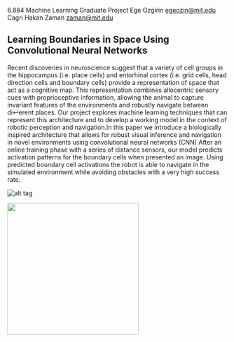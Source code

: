6.884 Machine Learning Graduate Project
Ege Ozgirin egeozin@mit.edu
Cagri Hakan Zaman zaman@mit.edu


## Learning Boundaries in Space Using Convolutional Neural Networks

Recent discoveries in neuroscience suggest that a variety of cell groups in the hippocampus (i.e. place cells) and entorhinal cortex (i.e. grid cells, head direction cells and boundary cells) provide a representation of space that act as a cognitive map. This representation combines allocentric sensory cues with proprioceptive information, allowing the animal to capture invariant features of the environments and robustly navigate between di↵erent places. Our project explores machine learning techniques that can represent this architecture and to develop a working model in the context of robotic perception and navigation.In this paper we introduce a biologically inspired architecture that allows for robust visual inference and navigation in novel environments using convolutional neural networks (CNN) After an online training phase with a series of distance sensors, our model predicts activation patterns for the boundary cells when presented an image. Using predicted boundary cell activations the robot is able to navigate in the simulated environment while avoiding obstacles with a very high success rate.

![alt tag](https://github.mit.edu/egeozin/Learning-Boundaries-in-Space/blob/master/final_CNN.jpg)

<img src="https://github.mit.edu/egeozin/Learning-Boundaries-in-Space/blob/master/final_CNN.jpg" width="300">

